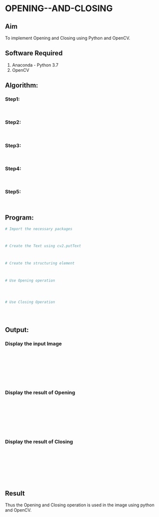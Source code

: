 # OPENING--AND-CLOSING
## Aim
To implement Opening and Closing using Python and OpenCV.

## Software Required
1. Anaconda - Python 3.7
2. OpenCV
## Algorithm:
### Step1:
<br>


### Step2:
<br>

### Step3:
<br>

### Step4:
<br>

### Step5:
<br>

 
## Program:

``` Python
# Import the necessary packages



# Create the Text using cv2.putText



# Create the structuring element



# Use Opening operation




# Use Closing Operation





```
## Output:

### Display the input Image
<br>
<br>
<br>
<br>
<br>
<br>

### Display the result of Opening
<br>
<br>
<br>
<br>
<br>
<br>

### Display the result of Closing
<br>
<br>
<br>
<br>
<br>
<br>

## Result
Thus the Opening and Closing operation is used in the image using python and OpenCV.